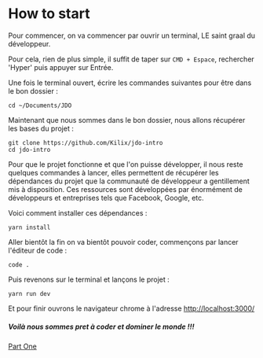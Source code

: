 # How to start

Pour commencer, on va commencer par ouvrir un terminal, LE saint graal du développeur.

Pour cela, rien de plus simple, il suffit de taper sur `CMD + Espace`, rechercher 'Hyper' puis appuyer sur Entrée.

Une fois le terminal ouvert, écrire les commandes suivantes pour être dans le bon dossier :

```
cd ~/Documents/JDO
```

Maintenant que nous sommes dans le bon dossier, nous allons récupérer les bases du projet :

```
git clone https://github.com/Kilix/jdo-intro
cd jdo-intro
```

Pour que le projet fonctionne et que l'on puisse développer, il nous reste quelques commandes à lancer, elles permettent de récupérer les dépendances du projet que la communauté de développeur a gentillement mis à disposition. Ces ressources sont développées par énormément de développeurs et entreprises tels que Facebook, Google, etc.

Voici comment installer ces dépendances :

```
yarn install
```

Aller bientôt la fin on va bientôt pouvoir coder, commençons par lancer l'éditeur de code :

```
code .
```

Puis revenons sur le terminal et lançons le projet :

```
yarn run dev
```

Et pour finir ouvrons le navigateur chrome à l'adresse [http://localhost:3000/](http://localhost:3000/ "http://localhost:3000/")

##### Voilà nous sommes pret à coder et dominer le monde !!!

[Part One](/part-one.md)



